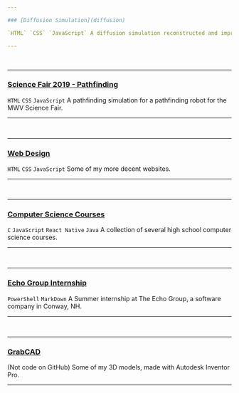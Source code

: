 ```yaml
---

### [Diffusion Simulation](diffusion)

`HTML` `CSS` `JavaScript` A diffusion simulation reconstructed and improved for the Kennett High School Science Department, as the old flash program couldn't be run.

---
```


<br>

---

### [Science Fair 2019 - Pathfinding](pathfinding)

`HTML` `CSS` `JavaScript` A pathfinding simulation for a pathfinding robot for the MWV Science Fair. 

---

<br>

---

### [Web Design](webdesign)

`HTML` `CSS` `JavaScript` Some of my more decent websites.

---

<br>

---

### [Computer Science Courses](cs50)

`C` `JavaScript` `React Native` `Java` A collection of several high school computer science courses.

---

<br>

---

### [Echo Group Internship](internship)

`PowerShell` `MarkDown` A Summer internship at The Echo Group, a software company in Conway, NH.

---

<br>

---

### [GrabCAD](grabcad)

(Not code on GitHub) Some of my 3D models, made with Autodesk Inventor Pro.

---

<br>